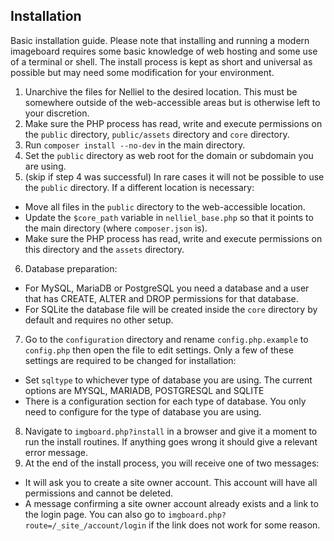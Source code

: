 ## Installation
Basic installation guide. Please note that installing and running a modern imageboard requires some basic knowledge of web hosting and some use of a terminal or shell. The install process is kept as short and universal as possible but may need some modification for your environment.

1. Unarchive the files for Nelliel to the desired location. This must be somewhere outside of the web-accessible areas but is otherwise left to your discretion.
2. Make sure the PHP process has read, write and execute permissions on the `public` directory, `public/assets` directory and `core` directory.
3. Run `composer install --no-dev` in the main directory.
4. Set the `public` directory as web root for the domain or subdomain you are using.
5. (skip if step 4 was successful) In rare cases it will not be possible to use the `public` directory. If a different location is necessary:
 - Move all files in the `public` directory to the web-accessible location.
 - Update the `$core_path` variable in `nelliel_base.php` so that it points to the main directory (where `composer.json` is).
 - Make sure the PHP process has read, write and execute permissions on this directory and the `assets` directory.
6. Database preparation:
 - For MySQL, MariaDB or PostgreSQL you need a database and a user that has CREATE, ALTER and DROP permissions for that database.  
 - For SQLite the database file will be created inside the `core` directory by default and requires no other setup.
7. Go to the `configuration` directory and rename `config.php.example` to `config.php` then open the file to edit settings. Only a few of these settings are required to be changed for installation:  
 - Set `sqltype` to whichever type of database you are using. The current options are MYSQL, MARIADB, POSTGRESQL and SQLITE  
 - There is a configuration section for each type of database. You only need to configure for the type of database you are using.
8. Navigate to `imgboard.php?install` in a browser and give it a moment to run the install routines. If anything goes wrong it should give a relevant error message.
9. At the end of the install process, you will receive one of two messages:
 - It will ask you to create a site owner account. This account will have all permissions and cannot be deleted.
 - A message confirming a site owner account already exists and a link to the login page. You can also go to `imgboard.php?route=/_site_/account/login` if the link does not work for some reason.